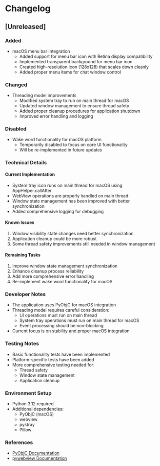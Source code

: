 # Changelog

## [Unreleased]

### Added
- macOS menu bar integration
  - Added support for menu bar icon with Retina display compatibility
  - Implemented transparent background for menu bar icon
  - Created high-resolution icon (128x128) that scales down cleanly
  - Added proper menu items for chat window control

### Changed
- Threading model improvements
  - Modified system tray to run on main thread for macOS
  - Updated window management to ensure thread safety
  - Added proper cleanup procedures for application shutdown
  - Improved error handling and logging

### Disabled
- Wake word functionality for macOS platform
  - Temporarily disabled to focus on core UI functionality
  - Will be re-implemented in future updates

### Technical Details
#### Current Implementation
- System tray icon runs on main thread for macOS using AppHelper.callAfter
- WebView operations are properly handled on main thread
- Window state management has been improved with better synchronization
- Added comprehensive logging for debugging

#### Known Issues
1. Window visibility state changes need better synchronization
2. Application cleanup could be more robust
3. Some thread safety improvements still needed in window management

#### Remaining Tasks
1. Improve window state management synchronization
2. Enhance cleanup process reliability
3. Add more comprehensive error handling
4. Re-implement wake word functionality for macOS

### Developer Notes
- The application uses PyObjC for macOS integration
- Threading model requires careful consideration:
  - UI operations must run on main thread
  - System tray operations must run on main thread for macOS
  - Event processing should be non-blocking
- Current focus is on stability and proper macOS integration

### Testing Notes
- Basic functionality tests have been implemented
- Platform-specific tests have been added
- More comprehensive testing needed for:
  - Thread safety
  - Window state management
  - Application cleanup

### Environment Setup
- Python 3.12 required
- Additional dependencies:
  - PyObjC (macOS)
  - webview
  - pystray
  - Pillow

### References
- [PyObjC Documentation](https://pyobjc.readthedocs.io/)
- [pywebview Documentation](https://pywebview.flowrl.com/)
